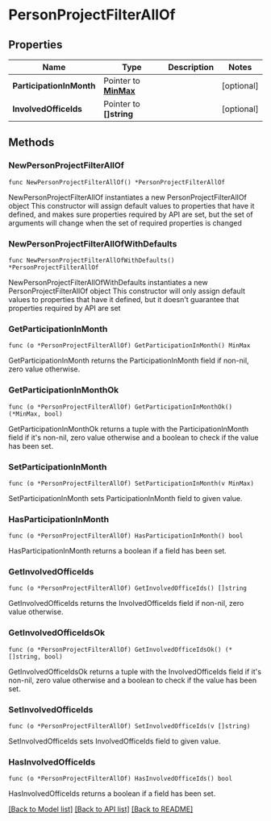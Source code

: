 # PersonProjectFilterAllOf

## Properties

Name | Type | Description | Notes
------------ | ------------- | ------------- | -------------
**ParticipationInMonth** | Pointer to [**MinMax**](MinMax.md) |  | [optional] 
**InvolvedOfficeIds** | Pointer to **[]string** |  | [optional] 

## Methods

### NewPersonProjectFilterAllOf

`func NewPersonProjectFilterAllOf() *PersonProjectFilterAllOf`

NewPersonProjectFilterAllOf instantiates a new PersonProjectFilterAllOf object
This constructor will assign default values to properties that have it defined,
and makes sure properties required by API are set, but the set of arguments
will change when the set of required properties is changed

### NewPersonProjectFilterAllOfWithDefaults

`func NewPersonProjectFilterAllOfWithDefaults() *PersonProjectFilterAllOf`

NewPersonProjectFilterAllOfWithDefaults instantiates a new PersonProjectFilterAllOf object
This constructor will only assign default values to properties that have it defined,
but it doesn't guarantee that properties required by API are set

### GetParticipationInMonth

`func (o *PersonProjectFilterAllOf) GetParticipationInMonth() MinMax`

GetParticipationInMonth returns the ParticipationInMonth field if non-nil, zero value otherwise.

### GetParticipationInMonthOk

`func (o *PersonProjectFilterAllOf) GetParticipationInMonthOk() (*MinMax, bool)`

GetParticipationInMonthOk returns a tuple with the ParticipationInMonth field if it's non-nil, zero value otherwise
and a boolean to check if the value has been set.

### SetParticipationInMonth

`func (o *PersonProjectFilterAllOf) SetParticipationInMonth(v MinMax)`

SetParticipationInMonth sets ParticipationInMonth field to given value.

### HasParticipationInMonth

`func (o *PersonProjectFilterAllOf) HasParticipationInMonth() bool`

HasParticipationInMonth returns a boolean if a field has been set.

### GetInvolvedOfficeIds

`func (o *PersonProjectFilterAllOf) GetInvolvedOfficeIds() []string`

GetInvolvedOfficeIds returns the InvolvedOfficeIds field if non-nil, zero value otherwise.

### GetInvolvedOfficeIdsOk

`func (o *PersonProjectFilterAllOf) GetInvolvedOfficeIdsOk() (*[]string, bool)`

GetInvolvedOfficeIdsOk returns a tuple with the InvolvedOfficeIds field if it's non-nil, zero value otherwise
and a boolean to check if the value has been set.

### SetInvolvedOfficeIds

`func (o *PersonProjectFilterAllOf) SetInvolvedOfficeIds(v []string)`

SetInvolvedOfficeIds sets InvolvedOfficeIds field to given value.

### HasInvolvedOfficeIds

`func (o *PersonProjectFilterAllOf) HasInvolvedOfficeIds() bool`

HasInvolvedOfficeIds returns a boolean if a field has been set.


[[Back to Model list]](../README.md#documentation-for-models) [[Back to API list]](../README.md#documentation-for-api-endpoints) [[Back to README]](../README.md)


